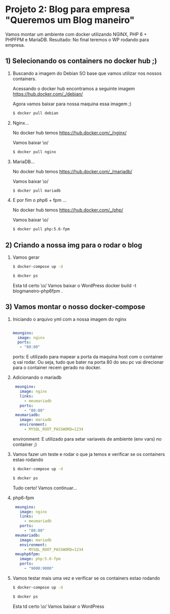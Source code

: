 # Projeto 2: Blog para empresa "Queremos um Blog maneiro"

Vamos montar um ambiente com docker utilizando NGINX, PHP 6 + PHPFPM e MariaDB. Resultado: No final teremos o WP rodando para empresa.

## 1) Selecionando os containers no docker hub ;)

1. Buscando a imagem do Debian SO base que vamos utilizar nos nossos containers.
   
   Acessando o docker hub encontramos a seguinte imagem https://hub.docker.com/_/debian/

   Agora vamos baixar para nossa maquina essa imagem ;)

   ```bash
   $ docker pull debian
   ```

2. Nginx...

   No docker hub temos https://hub.docker.com/_/nginx/

   Vamos baixar \o/

   ```bash
   $ docker pull nginx
   ```

3. MariaDB...

   No docker hub temos https://hub.docker.com/_/mariadb/

   Vamos baixar \o/
   
   ```bash
   $ docker pull mariadb
   ```

4. E por fim o php6 + fpm ...

   No docker hub temos https://hub.docker.com/_/php/

   Vamos baixar \o/
   
   ```bash
   $ docker pull php:5.6-fpm
   ```

## 2) Criando a nossa img para o rodar o blog

1. Vamos gerar

   ```bash
   $ docker-compose up -d
   ```

   ```bash
   $ docker ps
   ```

   Esta td certo \o/ Vamos baixar o WordPress
docker build -t blogmaneiro-php6fpm .

## 3) Vamos montar o nosso docker-compose

1. Iniciando o arquivo yml com a nossa imagem do nginx

   ```yml
   
   meunginx:
     image: nginx
     ports:
      - "80:80"

   ```

   ports: E utilizado para mapear a porta da maquina host com o container q vai rodar. Ou seja, tudo que bater na porta 80 do seu pc vai direcionar para o container recem gerado no docker.

2. Adicionando o mariadb 

   ```yml
    meunginx:
      image: nginx
      links:
        - meumariadb
      ports:
        - "80:80"
    meumariadb:
      image: mariadb
      environment:
        - MYSQL_ROOT_PASSWORD=1234
   ```

   environment: E utilizado para setar variaveis de ambiente (env vars) no container ;) 

3. Vamos fazer um teste e rodar o que ja temos e verificar se os containers estao rodando 

   ```bash
   $ docker-compose up -d
   ```

   ```bash
   $ docker ps
   ```

   Tudo certo! Vamos continuar...

4. php6-fpm 

   ```yml
    meunginx:
      image: nginx
      links:
        - meumariadb
      ports:
        - "80:80"
    meumariadb:
      image: mariadb
      environment:
        - MYSQL_ROOT_PASSWORD=1234
    meuphp6fpm:
      image: php:5.6-fpm
      ports:
        - "9000:9000"
   ```

5. Vamos testar mais uma vez e verificar se os containers estao rodando 

   ```bash
   $ docker-compose up -d
   ```

   ```bash
   $ docker ps
   ```

   Esta td certo \o/ Vamos baixar o WordPress
